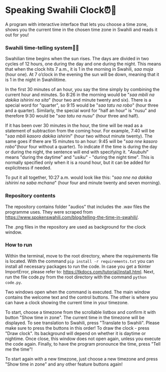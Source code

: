 # Speaking Swahili Clock⏰🦁
A program with interactive interface that lets you choose a time zone, shows you the current time in the chosen time zone in Swahili and reads it out for you!

### Swahili time-telling system🌄🌠
Swahilian time begins when the sun rises. The days are divided in two cycles of 12 hours, one during the day and one during the night. This means that when the clock hits 7 a.m., it is 1 in the morning in Swahili, _saa moja_ (hour one). At 7 o’clock in the evening the sun will be down, meaning that it is 1 in the night in Swahilitime. 

In the first 30 minutes of an hour, you say the time simply by combining the current hour and minutes. So 8:26 in the morning would be "_saa mbili na dakika ishirini na sita_" (hour two and minute twenty and six). There is a special word for "quarter", so 9:15 would be "_saa tatu na robo_" (hour three and a quarter). Similarly, the special word for "half an hour" is "nusu" and therefore 9:30 would be "_saa tatu na nusu_" (hour three and half). 

If it has been over 30 minutes in the hour, the time will be read as a statement of subtraction from the coming hour. For example, 7:40 will be "_saa mbili kasoro dakika ishirini_" (hour two without minute twenty). The same goes if there are 15 minutes to an hour: 9:45 will be "_saa nne kasoro robo_"(hour four without a quarter). To indicate if the time is during the day or during the night, the sentence will end with specifying it. "_Asubuhi_" means "during the daytime" and "_usiku_" - "during the night time". This is normally specified only when it is a round hour, but it can be added for explicitness if needed. 

To put it all together, 10:27 a.m. would look like this: "_saa nne na dakika ishirini na saba mchana_" (hour four and minute twenty and seven morning).

### Repository contents
The repository contains folder "audios" that includes the .wav files the programme uses. They were scraped from https://www.spokenswahili.com/blog/telling-the-time-in-swahili/.

The .png files in the repository are used as background for the clock window.

### How to run
Within the terminal, move to the root directory, where the requirements file is located. With the command ``pip install -r requirements.txt`` you can install all necessary packages to run the code. In case you get a tkinter ImportError, please refer to: https://tkdocs.com/tutorial/install.html. Next, run the file code.py from the root directory with the command ``python code.py``.

Two windows open when the command is executed. The main window contains the welcome text and the control buttons. The other is where you can have a clock showing the current time in your timezone. 

To start, choose a timezone from the scrollable listbox and confirm it with button "Show time in zone". The current time in the timezone will be displayed. To see translation to Swahili, press "Translate to Swahili". Please make sure to press the buttons in this order! To draw the clock - press "Draw clock". Its background will depend on whether it is daytime or nightime. Once close, this window does not open again, unless you execute the code again. Finally, to have the program pronounce the time, press "Tell me the time"!

To start again with a new timezone, just choose a new timezone and press "Show time in zone" and any other feature buttons again!
